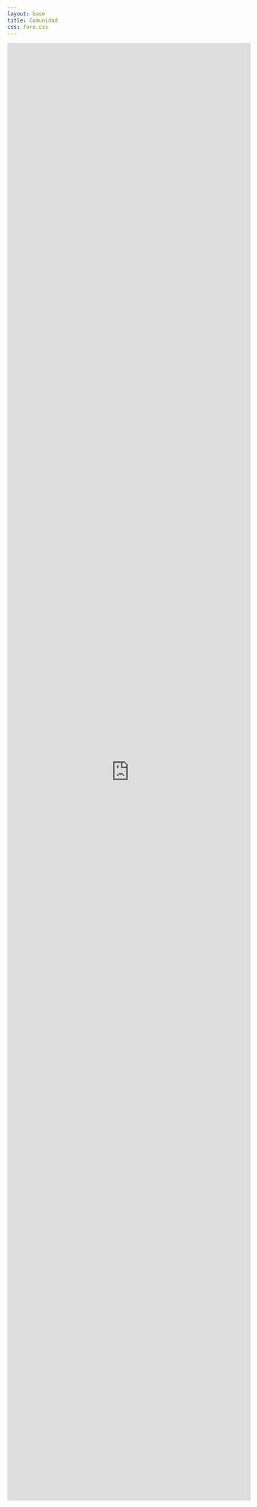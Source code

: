 ```yaml
---
layout: base
title: Comunidad
css: foro.css
---
```


<iframe id="ifrm" src="http://foro-pilasengine.com.ar" frameborder="0" style="width:110%;height:85%;">&nbsp;</iframe>
